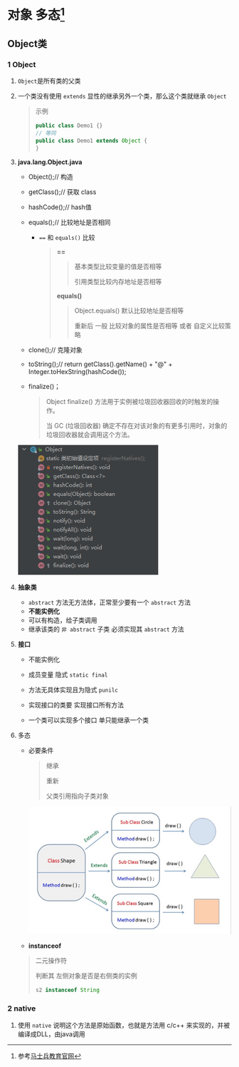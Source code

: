 # 对象 多态[^1]

## Object类

###  1 Object

1. `Object`是所有类的父类

2. 一个类没有使用 `extends` 显性的继承另外一个类，那么这个类就继承 `Object`

   > 示例
   >
   > ```java
   > public class Demo1 {}
   > // 等同
   > public class Demo1 extends Object {
   > }
   > ```

3. **java.lang.Object.java**

   + Object();// 构造

   + getClass();// 获取 class

   + hashCode();// hash值

   + equals();// 比较地址是否相同

     + `==`  和 `equals()` 比较

       > **==**
       >
       > > 基本类型比较变量的值是否相等
       > >
       > > 引用类型比较内存地址是否相等
       >
       > **equals()**
       >
       > > Object.equals() 默认比较地址是否相等
       > >
       > > 重新后 一般 比较对象的属性是否相等  或者 自定义比较策略

   + clone();// 克隆对象

   + toString();// return getClass().getName() + "@" + Integer.toHexString(hashCode());

   + finalize()；

     > Object finalize() 方法用于实例被垃圾回收器回收的时触发的操作。
     >
     > 当 GC (垃圾回收器) 确定不存在对该对象的有更多引用时，对象的垃圾回收器就会调用这个方法。

   ![](https://raw.githubusercontent.com/sn-mumu/cloud-storage/main/PicGo/20221029165409.png)

4. **抽象类**

   + `abstract` 方法无方法体，正常至少要有一个 `abstract` 方法
   + **不能实例化**
   + 可以有构造，给子类调用
   + 继承该类的 `非 abstract` 子类 必须实现其 `abstract` 方法

5. **接口**

   + 不能实例化

   + 成员变量 隐式 `static final`
   + 方法无具体实现且为隐式 `punilc`
   + 实现接口的类要 实现接口所有方法
   + 一个类可以实现多个接口 单只能继承一个类

6. 多态

   + 必要条件

     > 继承
     >
     > 重新
     >
     > 父类引用指向子类对象

     ![img](https://raw.githubusercontent.com/sn-mumu/cloud-storage/main/PicGo/20221029194923.jpeg)

   +  **instanceof**

     > 二元操作符
     >
     > 判断其 左侧对象是否是右侧类的实例
     >
     > ```java
     > s2 instanceof String
     > ```

### 2 native

1. 使用 `native` 说明这个方法是原始函数，也就是方法用 c/c++ 来实现的，并被编译成DLL，由java调用



[^1]: 参考[马士兵教育官网](https://www.mashibing.com/)